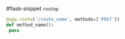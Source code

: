 #flask-snippet
`routep`

```py
@app.route('/route_name', methods=['POST'])
def method_name():
 pass
```
